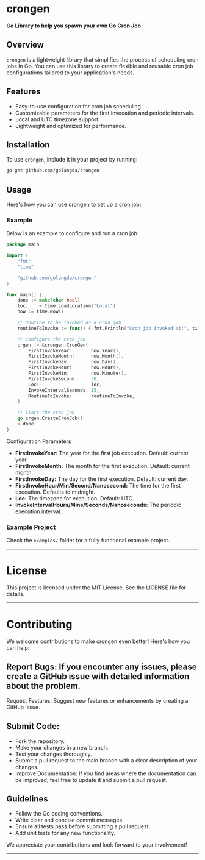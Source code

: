 # crongen

**Go Library to help you spawn your own Go Cron Job**

## Overview

`crongen` is a lightweight library that simplifies the process of scheduling cron jobs in Go. You can use this library to create flexible and reusable cron job configurations tailored to your application's needs.

## Features

- Easy-to-use configuration for cron job scheduling.
- Customizable parameters for the first invocation and periodic intervals.
- Local and UTC timezone support.
- Lightweight and optimized for performance.

## Installation

To use `crongen`, include it in your project by running:

```bash
go get github.com/golangda/crongen
```

## Usage
Here's how you can use crongen to set up a cron job:

### Example
Below is an example to configure and run a cron job:
```go
package main

import (
	"fmt"
	"time"

	"github.com/golangda/crongen"
)

func main() {
	done := make(chan bool)
	loc, _ := time.LoadLocation("Local")
	now := time.Now()

	// Routine to be invoked as a cron job
	routineToInvoke := func() { fmt.Println("Cron job invoked at:", time.Now()) }

	// Configure the cron job
	crgen := &crongen.CronGen{
		FirstInvokeYear:       now.Year(),
		FirstInvokeMonth:      now.Month(),
		FirstInvokeDay:        now.Day(),
		FirstInvokeHour:       now.Hour(),
		FirstInvokeMin:        now.Minute(),
		FirstInvokeSecond:     30,
		Loc:                   loc,
		InvokeIntervalSeconds: 15,
		RoutineToInvoke:       routineToInvoke,
	}

	// Start the cron job
	go crgen.CreateCronJob()
	<-done
}
```

Configuration Parameters
- **FirstInvokeYear:** The year for the first job execution. Default: current year.
- **FirstInvokeMonth:** The month for the first execution. Default: current month.
- **FirstInvokeDay:** The day for the first execution. Default: current day.
- **FirstInvokeHour/Min/Second/Nanosecond:** The time for the first execution. Defaults to midnight.
- **Loc:** The timezone for execution. Default: UTC.
- **InvokeIntervalHours/Mins/Seconds/Nanoseconds:** The periodic execution interval.

### Example Project
Check the `examples/` folder for a fully functional example project.

---
# License
This project is licensed under the MIT License. See the LICENSE file for details.

---

# Contributing
We welcome contributions to make crongen even better! Here's how you can help:

## Report Bugs: If you encounter any issues, please create a GitHub issue with detailed information about the problem.

Request Features: Suggest new features or enhancements by creating a GitHub issue.

## Submit Code:

- Fork the repository.
- Make your changes in a new branch.
- Test your changes thoroughly.
- Submit a pull request to the main branch with a clear description of your changes.
- Improve Documentation: If you find areas where the documentation can be improved, feel free to update it and submit a pull request.

## Guidelines
- Follow the Go coding conventions.
- Write clear and concise commit messages.
- Ensure all tests pass before submitting a pull request.
- Add unit tests for any new functionality.

We appreciate your contributions and look forward to your involvement!

---